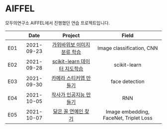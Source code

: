 # AIFFEL
모두의연구소 AIFFEL에서 진행했던 연습 프로젝트입니다.


|   |    Date    | Project  | Field |
|---|:----------:|:------------:| :--------------: | 
| E01 | 2021-09-23 | [가위바위보 이미지 분류 학습](E01/E01.ipynb)     | Image classification, CNN | 
| E02 | 2021-09-28 | [scikit-learn 데이터 지도학습](E02/E02.ipynb)  | scikit-learn |
| E03 | 2021-09-30 | [카메라 스티커앱 만들기](E03/E03.ipynb)    | face detection  |
| E04 | 2021-10-05 | [작사가 인공지능 만들기](Exploration_4/E4.ipynb) | RNN |
| E05 | 2021-10-07 | [닮은 꼴 연예인 찾기](E05/E05.ipynb) | Image embedding, FaceNet, Triplet Loss |
